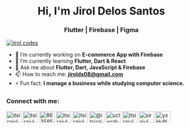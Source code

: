 <h1 align="center">Hi, I'm Jirol Delos Santos</h1>
<h3 align="center">Flutter | Firebase | Figma </h3>

<p align="left"> <a href="https://www.instagram.com/jirol.codes/" target="blank"><img src="https://img.shields.io/twitter/follow/jirol.codes?logo=instagram&style=for-the-badge" alt="jirol.codes" /></a> </p>

- 🔭 I’m currently working on **E-commerce App with Firebase**
- 🌱 I’m currently learning **Flutter, Dart & React**
- 💬 Ask me about **Flutter, Dart, JavaScript & Firebase**
- 📫 How to reach me: **jirolds08@gmail.com**
- ⚡ Fun fact: **I manage a business while studying computer science.**

<h3 align="left">Connect with me:</h3>
<p align="left">
<!--<a href="https://codepen.io/itsirajul" target="blank"><img align="center" src="https://raw.githubusercontent.com/rahuldkjain/github-profile-readme-generator/master/src/images/icons/Social/codepen.svg" alt="itsirajul" height="30" width="40" /></a>-->
<!--<a href="https://dev.to/itsirajul" target="blank"><img align="center" src="https://raw.githubusercontent.com/rahuldkjain/github-profile-readme-generator/master/src/images/icons/Social/devto.svg" alt="itsirajul" height="30" width="40" /></a>-->
<a href="https://twitter.com/iamSiraajul" target="blank"><img align="center" src="https://raw.githubusercontent.com/rahuldkjain/github-profile-readme-generator/master/src/images/icons/Social/twitter.svg" alt="itsirajul" height="30" width="40" /></a>
<a href="https://linkedin.com/in/siraajul" target="blank"><img align="center" src="https://raw.githubusercontent.com/rahuldkjain/github-profile-readme-generator/master/src/images/icons/Social/linked-in-alt.svg" alt="itsirajul" height="30" width="40" /></a>
<a href="https://stackoverflow.com/users/8635855" target="blank"><img align="center" src="https://raw.githubusercontent.com/rahuldkjain/github-profile-readme-generator/master/src/images/icons/Social/stack-overflow.svg" alt="8635855" height="30" width="40" /></a>
<!--<a href="https://codesandbox.com/sirajul" target="blank"><img align="center" src="https://raw.githubusercontent.com/rahuldkjain/github-profile-readme-generator/master/src/images/icons/Social/codesandbox.svg" alt="sirajul" height="30" width="40" /></a>-->
<a href="https://fb.com/iamsiraajul" target="blank"><img align="center" src="https://raw.githubusercontent.com/rahuldkjain/github-profile-readme-generator/master/src/images/icons/Social/facebook.svg" alt="itsirajul" height="30" width="40" /></a>
<a href="https://instagram.com/iamsiraajul" target="blank"><img align="center" src="https://raw.githubusercontent.com/rahuldkjain/github-profile-readme-generator/master/src/images/icons/Social/instagram.svg" alt="itsirajul" height="30" width="40" /></a>
<!--<a href="https://hashnode.com/@sirajul" target="blank"><img align="center" src="https://raw.githubusercontent.com/rahuldkjain/github-profile-readme-generator/master/src/images/icons/Social/hashnode.svg" alt="@sirajul" height="30" width="40" /></a>-->
<a href="https://medium.com/@sirajul" target="blank"><img align="center" src="https://raw.githubusercontent.com/rahuldkjain/github-profile-readme-generator/master/src/images/icons/Social/medium.svg" alt="@itsirajul" height="30" width="40" /></a>
<a href="https://www.youtube.com/channel/UClXOzkaHiLGcXFbHQQbpNVQ" target="blank"><img align="center" src="https://raw.githubusercontent.com/rahuldkjain/github-profile-readme-generator/master/src/images/icons/Social/youtube.svg" alt="uclxozkahilgcxfbhqqbpnvq" height="30" width="40" /></a>
<!--<a href="https://www.codechef.com/users/itsirajul" target="blank"><img align="center" src="https://cdn.jsdelivr.net/npm/simple-icons@3.1.0/icons/codechef.svg" alt="itsirajul" height="30" width="40" /></a>-->
<a href="https://www.hackerrank.com/itsirajul" target="blank"><img align="center" src="https://raw.githubusercontent.com/rahuldkjain/github-profile-readme-generator/master/src/images/icons/Social/hackerrank.svg" alt="itsirajul" height="30" width="40" /></a>
<!--<a href="https://codeforces.com/profile/itsirajul" target="blank"><img align="center" src="https://raw.githubusercontent.com/rahuldkjain/github-profile-readme-generator/master/src/images/icons/Social/codeforces.svg" alt="itsirajul" height="30" width="40" /></a>-->
<a href="https://www.leetcode.com/sirajul" target="blank"><img align="center" src="https://raw.githubusercontent.com/rahuldkjain/github-profile-readme-generator/master/src/images/icons/Social/leet-code.svg" alt="sirajul" height="30" width="40" /></a>
<!--<a href="https://www.hackerearth.com/itsirajul" target="blank"><img align="center" src="https://raw.githubusercontent.com/rahuldkjain/github-profile-readme-generator/master/src/images/icons/Social/hackerearth.svg" alt="itsirajul" height="30" width="40" /></a>-->
<!--<a href="https://auth.geeksforgeeks.org/user//sirajul/profile" target="blank"><img align="center" src="https://raw.githubusercontent.com/rahuldkjain/github-profile-readme-generator/master/src/images/icons/Social/geeks-for-geeks.svg" alt="/itsirajul/profile" height="30" width="40" /></a>
<!--<a href="https://www.topcoder.com/members/itsirajul" target="blank"><img align="center" src="https://raw.githubusercontent.com/rahuldkjain/github-profile-readme-generator/master/src/images/icons/Social/topcoder.svg" alt="itsirajul" height="30" width="40" /></a>-->
<a href="https://discord.gg/yxHyN9mtNy" target="blank"><img align="center" src="https://raw.githubusercontent.com/rahuldkjain/github-profile-readme-generator/master/src/images/icons/Social/discord.svg" alt="yxHyN9mtNy" height="30" width="40" /></a>
</p>

